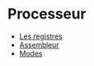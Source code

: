 # Processeur

- [Les registres](./processeur_generalites.md)
- [Assembleur](./processeur_assembleur.md)
- [Modes](./processeur_modes.md)
